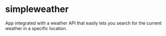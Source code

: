 # simpleweather
App integrated with a weather API that easily lets you search for the current weather in a specific location.
